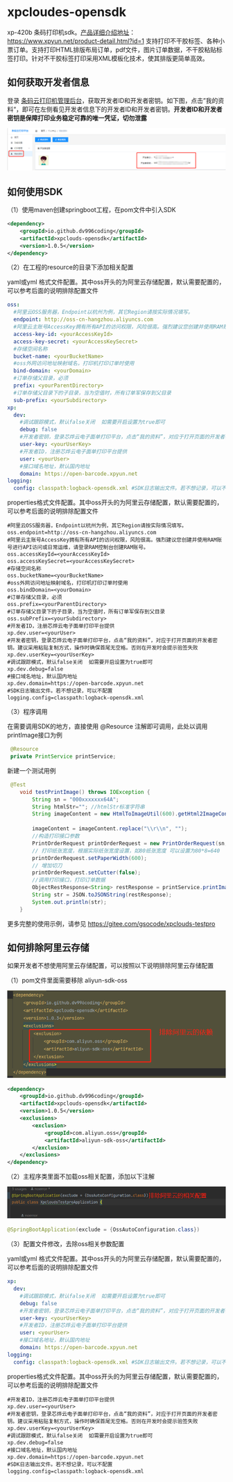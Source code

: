 # xpcloudes-opensdk
xp-420b 条码打印机sdk。[产品详细介绍地址](https://www.xpyun.net/product-detail.html?id=1)：https://www.xpyun.net/product-detail.html?id=1 支持打印不干胶标签、各种小票订单。支持打印HTML排版布局订单，pdf文件，图片订单数据，不干胶粘贴标签打印。针对不干胶标签打印采用XML模板化技术，使其排版更简单高效。

## 如何获取开发者信息

登录 [条码云打印机管理后台](https://platform-barcode.xpyun.net/#/login?redirect=%2Fhome)，获取开发者ID和开发者密钥。如下图，点击”我的资料“，即可在左侧看见开发者信息下的开发者ID和开发者密钥。**开发者ID和开发者密钥是保障打印业务稳定可靠的唯一凭证，切勿泄露**

![image](./doc/img/developInfo.png)

## 如何使用SDK

（1）使用maven创建springboot工程，在pom文件中引入SDK

```xml
<dependency>
    <groupId>io.github.dv996coding</groupId>
    <artifactId>xpclouds-opensdk</artifactId>
    <version>1.0.5</version>
</dependency>
```

（2）在工程的resource的目录下添加相关配置

yaml或yml 格式文件配置。其中oss开头的为阿里云存储配置，默认需要配置的，可以参考后面的说明排除配置文件

```yaml
oss:
  #阿里云OSS服务器，Endpoint以杭州为例，其它Region请按实际情况填写。
  endpoint: http://oss-cn-hangzhou.aliyuncs.com
  #阿里云主账号AccessKey拥有所有API的访问权限，风险很高。强烈建议您创建并使用RAM账号进行API访问或日常运维，请登录RAM控制台创建RAM账号。
  access-key-id: <yourAccessKeyId>
  access-key-secret: <yourAccessKeySecret>
  #存储空间名称
  bucket-name: <yourBucketName>
  #oss外网访问地址映射域名，打印机打印订单时使用
  bind-domain: <yourDomain>
  #订单存储父目录，必须
  prefix: <yourParentDirectory>
  #订单存储父目录下的子目录，当为空值时，所有订单军保存到父目录
  sub-prefix: <yourSubdirectory>
xp:
  dev:
    #调试跟踪模式，默认false关闭  如需要开启设置为true即可
    debug: false
    #开发者密钥，登录芯烨云电子面单打印平台，点击“我的资料”，对应于打开页面的开发者密钥。建议采用粘贴复制方式，操作时确保首尾无空格。否则在开发时会提示验签失败
    user-key: <yourUserKey>
    #开发者ID，注册芯烨云电子面单打印平台提供
    user: <yourUser>
    #接口域名地址，默认国内地址
    domain: https://open-barcode.xpyun.net
logging:
  config: classpath:logback-opensdk.xml #SDK日志输出文件。若不想记录，可以不配置

```

properties格式文件配置。其中oss开头的为阿里云存储配置，默认需要配置的，可以参考后面的说明排除配置文件

```properties
#阿里云OSS服务器，Endpoint以杭州为例，其它Region请按实际情况填写。
oss.endpoint=http://oss-cn-hangzhou.aliyuncs.com
#阿里云主账号AccessKey拥有所有API的访问权限，风险很高。强烈建议您创建并使用RAM账号进行API访问或日常运维，请登录RAM控制台创建RAM账号。
oss.accessKeyId=<yourAccessKeyId>
oss.accessKeySecret=<yourAccessKeySecret>
#存储空间名称
oss.bucketName=<yourBucketName>
#oss外网访问地址映射域名，打印机打印订单时使用
oss.bindDomain=<yourDomain>
#订单存储父目录，必须
oss.prefix=<yourParentDirectory>
#订单存储父目录下的子目录，当为空值时，所有订单军保存到父目录
oss.subPrefix=<yourSubdirectory>
#开发者ID，注册芯烨云电子面单打印平台提供
xp.dev.user=<yourUser>
#开发者密钥，登录芯烨云电子面单打印平台，点击“我的资料”，对应于打开页面的开发者密钥。建议采用粘贴复制方式，操作时确保首尾无空格。否则在开发时会提示验签失败
xp.dev.userKey=<yourUserKey>
#调试跟踪模式，默认false关闭  如需要开启设置为true即可
xp.dev.debug=false
#接口域名地址，默认国内地址
xp.dev.domain=https://open-barcode.xpyun.net
#SDK日志输出文件。若不想记录，可以不配置
logging.config=classpath:logback-opensdk.xml
```

（3）程序调用

在需要调用SDK的地方，直接使用 @Resource 注解即可调用，此处以调用printImage接口为例

```java
 @Resource
 private PrintService printService;
```

新建一个测试用例

```java
 @Test
    void testPrintImage() throws IOException {
        String sn = "000xxxxxxx64A";
        String htmlStr=""; //htmlStr标准字符串
        String imageContent = new HtmlToImageUtil(600).getHtml2ImageContent(htmlStr);

        imageContent = imageContent.replace("\\r\\n", "");
        //构造打印接口参数
        PrintOrderRequest printOrderRequest = new PrintOrderRequest(sn, imageContent);
        // 打印纸张宽度，根据实际纸张宽度设置，如80纸张宽度 可以设置为80*8=640
        printOrderRequest.setPaperWidth(600);
        // 增加切刀
        printOrderRequest.setCutter(false);
        //调用打印接口，打印订单数据
        ObjectRestResponse<String> restResponse = printService.printImage(printOrderRequest);
        String str = JSON.toJSONString(restResponse);
        System.out.println(str);
    }
```

更多完整的使用示例，请参见 https://gitee.com/gsocode/xpclouds-testpro

## 如何排除阿里云存储

如果开发者不想使用阿里云存储配置，可以按照以下说明排除阿里云存储配置

（1）pom文件里面需要移除 aliyun-sdk-oss 

![image](./doc/img/mavennoaly.png)

```xml
<dependency>
	<groupId>io.github.dv996coding</groupId>
	<artifactId>xpclouds-opensdk</artifactId>
	<version>1.0.5</version>
	<exclusions>
		<exclusion>
			<groupId>com.aliyun.oss</groupId>
			<artifactId>aliyun-sdk-oss</artifactId>
		</exclusion>
	</exclusions>
</dependency>
```

（2）主程序类里面不加载oss相关配置，添加以下注解

![image](./doc/img/apposs.png)

```java
@SpringBootApplication(exclude = {OssAutoConfiguration.class})
```

（3）配置文件修改，去除oss相关参数配置

yaml或yml 格式文件配置。其中oss开头的为阿里云存储配置，默认需要配置的，可以参考后面的说明排除配置文件

```yaml
xp:
  dev:
    #调试跟踪模式，默认false关闭  如需要开启设置为true即可
    debug: false
    #开发者密钥，登录芯烨云电子面单打印平台，点击“我的资料”，对应于打开页面的开发者密钥。建议采用粘贴复制方式，操作时确保首尾无空格。否则在开发时会提示验签失败
    user-key: <yourUserKey>
    #开发者ID，注册芯烨云电子面单打印平台提供
    user: <yourUser>
    #接口域名地址，默认国内地址
    domain: https://open-barcode.xpyun.net
logging:
  config: classpath:logback-opensdk.xml #SDK日志输出文件。若不想记录，可以不配置

```

properties格式文件配置。其中oss开头的为阿里云存储配置，默认需要配置的，可以参考后面的说明排除配置文件

```properties
#开发者ID，注册芯烨云电子面单打印平台提供
xp.dev.user=<yourUser>
#开发者密钥，登录芯烨云电子面单打印平台，点击“我的资料”，对应于打开页面的开发者密钥。建议采用粘贴复制方式，操作时确保首尾无空格。否则在开发时会提示验签失败
xp.dev.userKey=<yourUserKey>
#调试跟踪模式，默认false关闭  如需要开启设置为true即可
xp.dev.debug=false
#接口域名地址，默认国内地址
xp.dev.domain=https://open-barcode.xpyun.net
#SDK日志输出文件。若不想记录，可以不配置
logging.config=classpath:logback-opensdk.xml
```


